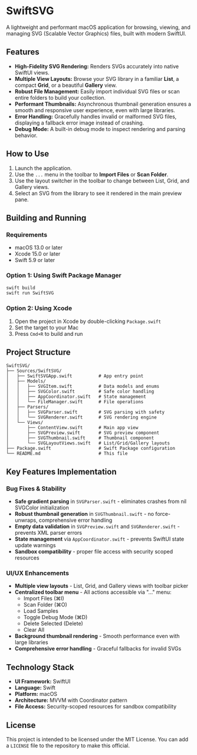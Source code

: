 # SwiftSVG

A lightweight and performant macOS application for browsing, viewing, and managing SVG (Scalable Vector Graphics) files, built with modern SwiftUI.

## Features

- **High-Fidelity SVG Rendering:** Renders SVGs accurately into native SwiftUI views.
- **Multiple View Layouts:** Browse your SVG library in a familiar **List**, a compact **Grid**, or a beautiful **Gallery** view.
- **Robust File Management:** Easily import individual SVG files or scan entire folders to build your collection.
- **Performant Thumbnails:** Asynchronous thumbnail generation ensures a smooth and responsive user experience, even with large libraries.
- **Error Handling:** Gracefully handles invalid or malformed SVG files, displaying a fallback error image instead of crashing.
- **Debug Mode:** A built-in debug mode to inspect rendering and parsing behavior.

## How to Use

1. Launch the application.
2. Use the `...` menu in the toolbar to **Import Files** or **Scan Folder**.
3. Use the layout switcher in the toolbar to change between List, Grid, and Gallery views.
4. Select an SVG from the library to see it rendered in the main preview pane.

## Building and Running

### Requirements
- macOS 13.0 or later
- Xcode 15.0 or later
- Swift 5.9 or later

### Option 1: Using Swift Package Manager
```bash
swift build
swift run SwiftSVG
```

### Option 2: Using Xcode
1. Open the project in Xcode by double-clicking `Package.swift`
2. Set the target to your Mac
3. Press `Cmd+R` to build and run

## Project Structure

```
SwiftSVG/
├── Sources/SwiftSVG/
│   ├── SwiftSVGApp.swift          # App entry point
│   ├── Models/
│   │   ├── SVGItem.swift          # Data models and enums
│   │   ├── SVGColor.swift         # Safe color handling
│   │   ├── AppCoordinator.swift   # State management
│   │   └── FileManager.swift      # File operations
│   ├── Parsers/
│   │   ├── SVGParser.swift        # SVG parsing with safety
│   │   └── SVGRenderer.swift      # SVG rendering engine
│   └── Views/
│       ├── ContentView.swift      # Main app view
│       ├── SVGPreview.swift       # SVG preview component
│       ├── SVGThumbnail.swift     # Thumbnail component
│       └── SVGLayoutViews.swift   # List/Grid/Gallery layouts
├── Package.swift                  # Swift Package configuration
└── README.md                      # This file
```

## Key Features Implementation

### Bug Fixes & Stability
- **Safe gradient parsing** in `SVGParser.swift` - eliminates crashes from nil SVGColor initialization
- **Robust thumbnail generation** in `SVGThumbnail.swift` - no force-unwraps, comprehensive error handling
- **Empty data validation** in `SVGPreview.swift` and `SVGRenderer.swift` - prevents XML parser errors
- **State management** via `AppCoordinator.swift` - prevents SwiftUI state update warnings
- **Sandbox compatibility** - proper file access with security scoped resources

### UI/UX Enhancements
- **Multiple view layouts** - List, Grid, and Gallery views with toolbar picker
- **Centralized toolbar menu** - All actions accessible via "..." menu:
  - Import Files (⌘I)
  - Scan Folder (⌘O)  
  - Load Samples
  - Toggle Debug Mode (⌘D)
  - Delete Selected (Delete)
  - Clear All
- **Background thumbnail rendering** - Smooth performance even with large libraries
- **Comprehensive error handling** - Graceful fallbacks for invalid SVGs

## Technology Stack

- **UI Framework:** SwiftUI
- **Language:** Swift
- **Platform:** macOS
- **Architecture:** MVVM with Coordinator pattern
- **File Access:** Security-scoped resources for sandbox compatibility

## License

This project is intended to be licensed under the MIT License. You can add a `LICENSE` file to the repository to make this official.
